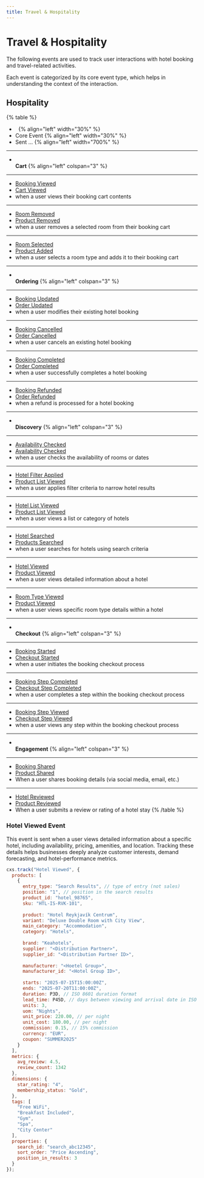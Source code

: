 ```yaml
---
title: Travel & Hospitality
---
```


# Travel & Hospitality
The following events are used to track user interactions with hotel booking and travel-related activities. 

Each event is categorized by its core event type, which helps in understanding the context of the interaction.

## Hospitality
{% table %}
- &nbsp; {% align="left" width="30%" %}
- Core Event {% align="left" width="30%" %}
- Sent ... {% align="left" width="700%" %}
---
- \
  **Cart** {% align="left" colspan="3" %}
---
- [Booking Viewed]()
- [Cart Viewed]()
- when a user views their booking cart contents
---
- [Room Removed]()
- [Product Removed]()
- when a user removes a selected room from their booking cart
---
- [Room Selected]()
- [Product Added]()
- when a user selects a room type and adds it to their booking cart
---
- \
  **Ordering** {% align="left" colspan="3" %}
---
- [Booking Updated]()
- [Order Updated]()
- when a user modifies their existing hotel booking
---
- [Booking Cancelled]()
- [Order Cancelled]()
- when a user cancels an existing hotel booking
---
- [Booking Completed]()
- [Order Completed]()
- when a user successfully completes a hotel booking
---
- [Booking Refunded]()
- [Order Refunded]()
- when a refund is processed for a hotel booking
---
- \
  **Discovery** {% align="left" colspan="3" %}
---
- [Availability Checked](../#availability-checked)
- [Availability Checked]()
- when a user checks the availability of rooms or dates
---
- [Hotel Filter Applied]()
- [Product List Viewed]()
- when a user applies filter criteria to narrow hotel results
---
- [Hotel List Viewed]()
- [Product List Viewed]()
- when a user views a list or category of hotels
---
- [Hotel Searched]()
- [Products Searched]()
- when a user searches for hotels using search criteria
---
- [Hotel Viewed]()
- [Product Viewed]()
- when a user views detailed information about a hotel
---
- [Room Type Viewed]()
- [Product Viewed]()
- when a user views specific room type details within a hotel
---
- \
  **Checkout** {% align="left" colspan="3" %}
---
- [Booking Started]()
- [Checkout Started]()
- when a user initiates the booking checkout process
---
- [Booking Step Completed]()
- [Checkout Step Completed]()
- when a user completes a step within the booking checkout process
---
- [Booking Step Viewed]()
- [Checkout Step Viewed]()
- when a user views any step within the booking checkout process
---
- \
  **Engagement** {% align="left" colspan="3" %}
---
- [Booking Shared]()
- [Product Shared]()
- When a user shares booking details (via social media, email, etc.)
---
- [Hotel Reviewed]()
- [Product Reviewed]()
- When a user submits a review or rating of a hotel stay
{% /table %}


### Hotel Viewed Event
This event is sent when a user views detailed information about a specific hotel, including availability, pricing, amenities, and location. 
Tracking these details helps businesses deeply analyze customer interests, demand forecasting, and hotel-performance metrics.

``` JavaScript
cxs.track("Hotel Viewed", {
  products: [
    {
      entry_type: "Search Results", // type of entry (not sales)
      position: "1", // position in the search results
      product_id: "hotel_98765",
      sku: "HTL-IS-RVK-101",
      
      product: "Hotel Reykjavík Centrum",
      variant: "Deluxe Double Room with City View",
      main_category: "Accommodation",
      category: "Hotels",
      
      brand: "Keahotels",
      supplier: "<Distribution Partner>",
      supplier_id: "<Distribution Partner ID>",
      
      manufacturer: "<Hoetel Group>",
      manufacturer_id: "<Hotel Group ID>",
      
      starts: "2025-07-15T15:00:00Z",
      ends: "2025-07-20T11:00:00Z",
      duration: P3D, // ISO 8601 duration format
      lead_time: P45D, // days between viewing and arrival date in ISO 8601 format
      units: 3, 
      uom: "Nights",
      unit_price: 220.00, // per night
      unit_cost: 180.00, // per night
      commission: 0.15, // 15% commission
      currency: "EUR",
      coupon: "SUMMER2025"
    }
  ],
  metrics: {
    avg_review: 4.5,
    review_count: 1342
  },
  dimensions: {
    star_rating: "4",
    membership_status: "Gold",
  },
  tags: [
    "Free WiFi", 
    "Breakfast Included", 
    "Gym", 
    "Spa", 
    "City Center"
  ],
  properties: {
    search_id: "search_abc12345",
    sort_order: "Price Ascending",
    position_in_results: 3
  }
});
```
